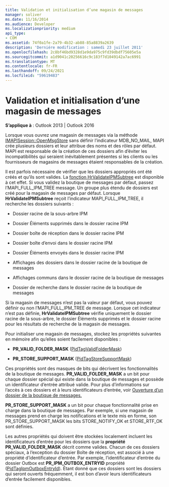 ```yaml
---
title: Validation et initialisation d’une magasin de messages
manager: soliver
ms.date: 11/16/2014
ms.audience: Developer
ms.localizationpriority: medium
api_type:
- COM
ms.assetid: 74f0a1fe-2a79-4b32-ab88-85a8839a2639
description: 'Derniére modification : samedi 23 juillet 2011'
ms.openlocfilehash: 2c8bf46bd9328d1e9da975c9fd39dbdf75605e5a
ms.sourcegitcommit: a1d9041c20256616c9c183f7d1049142a7ac6991
ms.translationtype: MT
ms.contentlocale: fr-FR
ms.lasthandoff: 09/24/2021
ms.locfileid: "59619483"
---
```

# <a name="validating-and-initializing-a-message-store"></a>Validation et initialisation d’une magasin de messages

  
  
**S’applique à** : Outlook 2013 | Outlook 2016 
  
Lorsque vous ouvrez une magasin de messages via la méthode [IMAPISession::OpenMsgStore](imapisession-openmsgstore.md) sans définir l’indicateur MDB_NO_MAIL, MAPI crée plusieurs dossiers et leur attribue des noms et des rôles par défaut. MAPI est responsable de la création de ces dossiers afin d’éviter les incompatibilités qui seraient inévitablement présentes si les clients ou les fournisseurs de magasins de messages étaient responsables de la création. 
  
Il est parfois nécessaire de vérifier que les dossiers appropriés ont été créés et qu’ils sont valides. La [fonction HrValidateIPMSubtree](hrvalidateipmsubtree.md) est disponible à cet effet. Si vous validez la boutique de messages par défaut, passez l’MAPI_FULL_IPM_TREE message. Un groupe plus étendu de dossiers est créé pour la magasin de messages par défaut. Lorsque **HrValidateIPMSubtree** reçoit l’indicateur MAPI_FULL_IPM_TREE, il recherche les dossiers suivants : 
  
- Dossier racine de la sous-arbre IPM
    
- Dossier Éléments supprimés dans le dossier racine IPM
    
- Dossier boîte de réception dans le dossier racine IPM
    
- Dossier boîte d’envoi dans le dossier racine IPM
    
- Dossier Éléments envoyés dans le dossier racine IPM
    
- Affichages des dossiers dans le dossier racine de la boutique de messages
    
- Affichages communs dans le dossier racine de la boutique de messages
    
- Dossier de recherche dans le dossier racine de la boutique de messages
    
Si la magasin de messages n’est pas la valeur par défaut, vous pouvez définir ou non l’MAPI_FULL_IPM_TREE de message. Lorsque cet indicateur n’est pas définie, **HrValidateIPMSubtree** vérifie uniquement le dossier racine de la sous-arbre, le dossier Éléments supprimés et le dossier racine pour les résultats de recherche de la magasin de messages. 
  
Pour initialiser une magasin de messages, stockez les propriétés suivantes en mémoire afin qu’elles soient facilement disponibles :
  
- **PR_VALID_FOLDER_MASK** ([PidTagValidFolderMask](pidtagvalidfoldermask-canonical-property.md))
    
- **PR_STORE_SUPPORT_MASK** ([PidTagStoreSupportMask](pidtagstoresupportmask-canonical-property.md))
    
Ces propriétés sont des masques de bits qui décrivent les fonctionnalités de la boutique de messages. **PR_VALID_FOLDER_MASK** a un bit pour chaque dossier spécial qui existe dans la boutique de messages et possède un identificateur d’entrée attribué valide. Pour plus d’informations sur l’accès à ces dossiers et à leurs identificateurs d’entrée, voir [Ouverture d’un dossier de la boutique de messages.](opening-a-message-store-folder.md) 
  
 **PR_STORE_SUPPORT_MASK** a un bit pour chaque fonctionnalité prise en charge dans la boutique de messages. Par exemple, si une magasin de messages  prend en charge les notifications et le texte mis en forme, son PR_STORE_SUPPORT_MASK les bits STORE_NOTIFY_OK et STORE_RTF_OK sont définies. 
  
Les autres propriétés qui doivent être stockées localement incluent les identificateurs d’entrée pour les dossiers que la **propriété PR_VALID_FOLDER_MASK** décrit comme valides. Chacun de ces dossiers spéciaux, à l’exception du dossier Boîte de réception, est associé à une propriété d’identificateur d’entrée. Par exemple, l’identificateur d’entrée du dossier Outbox est **PR_IPM_OUTBOX_ENTRYID** propriété ([PidTagIpmOutboxEntryId](pidtagipmoutboxentryid-canonical-property.md)). Étant donné que ces dossiers sont les dossiers qui seront ouverts fréquemment, il est bon d’avoir leurs identificateurs d’entrée facilement disponibles.
  

